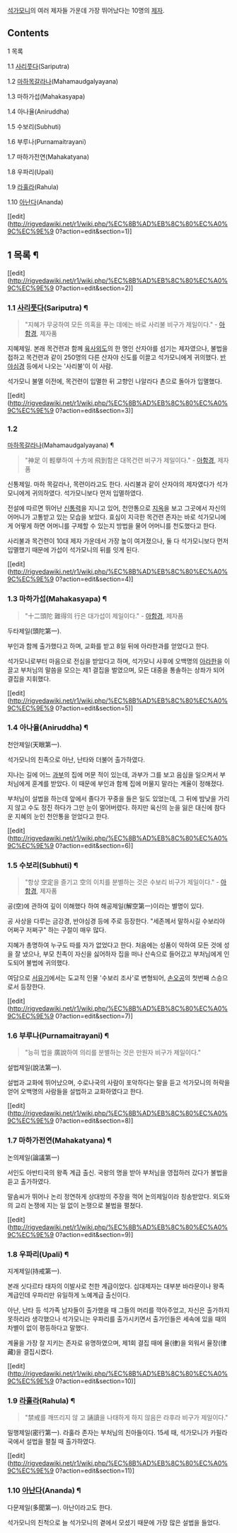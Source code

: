 [석가모니](%EC%84%9D%EA%B0%80%EB%AA%A8%EB%8B%88.md)의 여러 제자들 가운데 가장 뛰어났다는 10명의
[제자](%EC%A0%9C%EC%9E%90.md).  

## Contents

    

1 목록

    

1.1 [사리풋다](%EC%82%AC%EB%A6%AC%ED%92%8B%EB%8B%A4.md)(Sariputra)

1.2 [마하목갈라나](%EB%AA%A9%EA%B0%88%EB%9D%BC%EB%82%98.md)(Mahamaudgalyayana)

1.3 마하가섭(Mahakasyapa)

1.4 아나율(Aniruddha)

1.5 수보리(Subhuti)

1.6 부루나(Purnamaitrayani)

1.7 마하가전연(Mahakatyana)

1.8 우파리(Upali)

1.9 [라훌라](%EB%9D%BC%ED%9B%8C%EB%9D%BC.md)(Rahula)

1.10 [아난다](%EC%95%84%EB%82%9C%EB%8B%A4.md)(Ananda)

[[edit](http://rigvedawiki.net/r1/wiki.php/%EC%8B%AD%EB%8C%80%EC%A0%9C%EC%9E%9
0?action=edit&section=1)]

## 1 목록 ¶

[[edit](http://rigvedawiki.net/r1/wiki.php/%EC%8B%AD%EB%8C%80%EC%A0%9C%EC%9E%9
0?action=edit&section=2)]

### 1.1 [사리풋다](%EC%82%AC%EB%A6%AC%ED%92%8B%EB%8B%A4.md)(Sariputra) ¶

> "지혜가 무궁하여 모든 의혹을 푸는 데에는 바로 사리불 비구가 제일이다." -
[아함경](%EC%95%84%ED%95%A8%EA%B2%BD.md), 제자품

  
지혜제일. 본래 목건련과 함께 [육사외도](%EC%9C%A1%EC%82%AC%EC%99%B8%EB%8F%84.md)의 한 명인 산자야를
섬기는 제자였으나, 불법을 접하고 목건련과 같이 250명의 다른 산자야 신도를 이끌고 석가모니에게 귀의했다.
[반야심경](%EB%B0%98%EC%95%BC%EC%8B%AC%EA%B2%BD.md) 등에서 나오는 '사리불'이 이 사람.

  

석가모니 불멸 이전에, 목건련이 입멸한 뒤 고향인 나알라다 촌으로 돌아가 입멸했다.

[[edit](http://rigvedawiki.net/r1/wiki.php/%EC%8B%AD%EB%8C%80%EC%A0%9C%EC%9E%9
0?action=edit&section=3)]

### 1.2
[마하목갈라나](%EB%AA%A9%EA%B0%88%EB%9D%BC%EB%82%98.md)(Mahamaudgalyayana) ¶

> "神足 이 輕擧하여 十方에 飛到함은 대목건련 비구가 제일이다." -
[아함경](%EC%95%84%ED%95%A8%EA%B2%BD.md), 제자품

  
신통제일. 마하 목갈라나, 목련이라고도 한다. 사리불과 같이 산자야의 제자였다가 석가모니에게 귀의하였다. 석가모니보다 먼저 입멸하였다.

  

전설에 따르면 뛰어난 [신통력](%EC%8B%A0%ED%86%B5%EB%A0%A5.md)을 지니고 있어, 천안통으로
[지옥](%EC%A7%80%EC%98%A5.md)을 보고 그곳에서 자신의 어머니가 고통받고 있는 모습을 보았다. 효심이 지극한 목건련
존자는 바로 석가모니에게 어떻게 하면 어머니를 구제할 수 있는지 방법을 물어 어머니를 천도했다고 한다.

  

사리불과 목건련이 10대 제자 가운데서 가장 높이 여겨졌으나, 둘 다 석가모니보다 먼저 입멸했기 때문에 가섭이 석가모니의 뒤를 잇게 된다.

[[edit](http://rigvedawiki.net/r1/wiki.php/%EC%8B%AD%EB%8C%80%EC%A0%9C%EC%9E%9
0?action=edit&section=4)]

### 1.3 마하가섭(Mahakasyapa) ¶

> "十二頭陀 難得의 行은 대가섭이 제일이다." - [아함경](%EC%95%84%ED%95%A8%EA%B2%BD.md), 제자품

두타제일(頭陀第一).

  

부인과 함께 출가했다고 하며, 교화를 받고 8일 뒤에 아라한과를 얻었다고 한다.

  

석가모니로부터 마음으로 전심을 받았다고 하며, 석가모니 사후에 오백명의
[아라한](%EC%95%84%EB%9D%BC%ED%95%9C.md)을 이끌고 부처님의 말씀을 모으는 제1 결집을 벌였으며, 모든 대중을
통솔하는 상좌가 되어 결집을 지휘했다.

[[edit](http://rigvedawiki.net/r1/wiki.php/%EC%8B%AD%EB%8C%80%EC%A0%9C%EC%9E%9
0?action=edit&section=5)]

### 1.4 아나율(Aniruddha) ¶

천안제일(天眼第一).

  

석가모니의 친족으로 아난, 난타와 더불어 출가하였다.

  

지나는 길에 어느 [과부](%EA%B3%BC%EB%B6%80.md)의 집에 머문 적이 있는데, 과부가 그를 보고 음심을 일으켜서
부처님에게 훈계를 받았다. 이 때문에 부인과 함께 집에 머물지 말라는 계율이 정해졌다.

  

부처님이 설법을 하는데 앞에서 졸다가 꾸중을 들은 일도 있었는데, 그 뒤에 밤낮을 가리지 않고 수도 정진 하다가 그만 눈이 멀어버렸다.
하지만 육신의 눈을 잃은 대신에 참다운 지혜의 눈인 천안통을 얻었다고 한다.

[[edit](http://rigvedawiki.net/r1/wiki.php/%EC%8B%AD%EB%8C%80%EC%A0%9C%EC%9E%9
0?action=edit&section=6)]

### 1.5 수보리(Subhuti) ¶

> "항상 空定을 즐기고 空의 이치를 분별하는 것은 수보리 비구가 제일이다." -
[아함경](%EC%95%84%ED%95%A8%EA%B2%BD.md), 제자품

  
공(空)에 관하여 깊이 이해했다 하여 해공제일(解空第一)이라는 별명이 있다.

  

공 사상을 다루는 금강경, 반야심경 등에 주로 등장한다. "세존께서 말하시길 수보리야 어쩌구 저쩌구" 하는 구절이 매우 많다.

  

지혜가 총명하여 누구도 따를 자가 없었다고 한다. 처음에는 성품이 악하여 모든 것에 성을 잘 냈으나, 부모 친족이 자신을 싫어하자 집을 떠나
산속으로 들어갔고 부처님에게 인도되어 불법에 귀의했다.

  

여담으로 [서유기](%EC%84%9C%EC%9C%A0%EA%B8%B0.md)에서는 도교적 인물 '수보리 조사'로 변형되어,
[손오공](%EC%86%90%EC%98%A4%EA%B3%B5.md)의 첫번째 스승으로서 등장한다.

[[edit](http://rigvedawiki.net/r1/wiki.php/%EC%8B%AD%EB%8C%80%EC%A0%9C%EC%9E%9
0?action=edit&section=7)]

### 1.6 부루나(Purnamaitrayani) ¶

> "능히 법을 廣說하여 의리를 분별하는 것은 만원자 비구가 제일이다."

  
설법제일(說法第一).

  

설법과 교화에 뛰어났으며, 수로나국의 사람이 포악하다는 말을 듣고 석가모니의 허락을 얻어 오백명의 사람들을 설법하고 교화하였다고 한다.

[[edit](http://rigvedawiki.net/r1/wiki.php/%EC%8B%AD%EB%8C%80%EC%A0%9C%EC%9E%9
0?action=edit&section=8)]

### 1.7 마하가전연(Mahakatyana) ¶

논의제일(論議第一)

  

서인도 아반티국의 왕족 계급 출신. 국왕의 명을 받아 부처님을 영접하러 갔다가 불법을 듣고 출가하였다.

  

말솜씨가 뛰어나 논리 정연하게 상대방의 주장을 꺽어 논의제일이라 칭송받았다. 외도와의 교리 논쟁에 지는 일 없이 논쟁으로 불법을 펼쳤다.

[[edit](http://rigvedawiki.net/r1/wiki.php/%EC%8B%AD%EB%8C%80%EC%A0%9C%EC%9E%9
0?action=edit&section=9)]

### 1.8 우파리(Upali) ¶

  

지계제일(持戒第一).

  

본래 싯다르타 태자의 이발사로 천한 계급이었다. 십대제자는 대부분 바라문이나 왕족 계급인데 우파리만 유일하게 노예계급 출신이다.

  

아난, 난타 등 석가족 남자들이 출가했을 때 그들의 머리를 깍아주었고, 자신은 출가하지 못하리라 생각했으나 석가모니는 우파리를 출가시키면서
출가인들은 세속에 있을 때의 차별이 없이 평등하다고 말했다.

  

계율을 가장 잘 지키는 존자로 유명하였으며, 제1회 결집 때에 율(律)을 외워서 율장(律藏)을 결집시켰다.

[[edit](http://rigvedawiki.net/r1/wiki.php/%EC%8B%AD%EB%8C%80%EC%A0%9C%EC%9E%9
0?action=edit&section=10)]

### 1.9 [라훌라](%EB%9D%BC%ED%9B%8C%EB%9D%BC.md)(Rahula) ¶

> "禁戒를 깨뜨리지 않 고 誦讀을 나태하게 하지 않음은 라후라 비구가 제일이다."

  
밀행제일(密行第一). 라훌라 존자는 부처님의 친아들이다. 15세 때, 석가모니가 카필라 국에서 설법을 펼칠 때 출가하였다.

[[edit](http://rigvedawiki.net/r1/wiki.php/%EC%8B%AD%EB%8C%80%EC%A0%9C%EC%9E%9
0?action=edit&section=11)]

### 1.10 [아난다](%EC%95%84%EB%82%9C%EB%8B%A4.md)(Ananda) ¶

다문제일(多聞第一). 아난이라고도 한다.

  

석가모니의 친척으로 늘 석가모니의 곁에서 모셨기 때문에 가장 많은 설법을 들었다.

